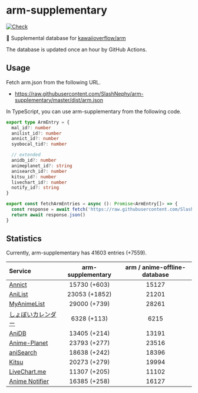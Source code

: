 # arm-supplementary

[![Check](https://github.com/SlashNephy/arm-supplementary/actions/workflows/check-node.yml/badge.svg)](https://github.com/SlashNephy/arm-supplementary/actions/workflows/check-node.yml)

💊 Supplemental database for [kawaiioverflow/arm](https://github.com/kawaiioverflow/arm)

The database is updated once an hour by GitHub Actions.

## Usage

Fetch arm.json from the following URL.

- https://raw.githubusercontent.com/SlashNephy/arm-supplementary/master/dist/arm.json

In TypeScript, you can use arm-supplementary from the following code.

```TypeScript
export type ArmEntry = {
  mal_id?: number
  anilist_id?: number
  annict_id?: number
  syobocal_tid?: number

  // extended
  anidb_id?: number
  animeplanet_id?: string
  anisearch_id?: number
  kitsu_id?: number
  livechart_id?: number
  notify_id?: string
}

export const fetchArmEntries = async (): Promise<ArmEntry[]> => {
  const response = await fetch('https://raw.githubusercontent.com/SlashNephy/arm-supplementary/master/dist/arm.json')
  return await response.json()
}
```

## Statistics

Currently, arm-supplementary has 41603 entries (+7559).

| Service                                     | arm-supplementary | arm / anime-offline-database |
| :------------------------------------------ | :---------------: | :--------------------------: |
| [Annict](https://annict.com)                |   15730 (+603)    |            15127             |
| [AniList](https://anilist.co)               |   23053 (+1852)   |            21201             |
| [MyAnimeList](https://myanimelist.net)      |   29000 (+739)    |            28261             |
| [しょぼいカレンダー](https://cal.syoboi.jp) |    6328 (+113)    |             6215             |
| [AniDB](https://anidb.net)                  |   13405 (+214)    |            13191             |
| [Anime-Planet](https://anime-planet.com)    |   23793 (+277)    |            23516             |
| [aniSearch](https://anisearch.com)          |   18638 (+242)    |            18396             |
| [Kitsu](https://kitsu.io)                   |   20273 (+279)    |            19994             |
| [LiveChart.me](https://livechart.me)        |   11307 (+205)    |            11102             |
| [Anime Notifier](https://notify.moe)        |   16385 (+258)    |            16127             |
